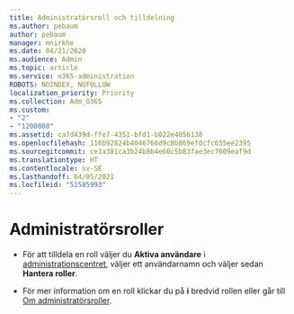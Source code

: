 ```yaml
---
title: Administratörsroll och tilldelning
ms.author: pebaum
author: pebaum
manager: mnirkhe
ms.date: 04/21/2020
ms.audience: Admin
ms.topic: article
ms.service: o365-administration
ROBOTS: NOINDEX, NOFOLLOW
localization_priority: Priority
ms.collection: Adm_O365
ms.custom:
- "2"
- "1200008"
ms.assetid: ca7d439d-ffe7-4351-bfd1-b022e4056138
ms.openlocfilehash: 116b92824b4046766d9c8b869ef0cfc655ee2395
ms.sourcegitcommit: ce1a381ca3b24b8b4e60c5b83fae3ec7609eaf9d
ms.translationtype: HT
ms.contentlocale: sv-SE
ms.lasthandoff: 04/05/2021
ms.locfileid: "51585993"
---
```

# <a name="admin-roles"></a>Administratörsroller

- För att tilldela en roll väljer du **Aktiva användare** i [administrationscentret](https://admin.microsoft.com/Adminportal/Home#/users), väljer ett användarnamn och väljer sedan  **Hantera roller**.

- För mer information om en roll klickar du på **i** bredvid rollen eller går till [Om administratörsroller](https://docs.microsoft.com/microsoft-365/admin/add-users/about-admin-roles).